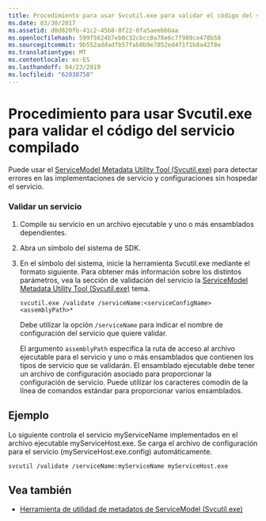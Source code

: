 ```yaml
---
title: Procedimiento para usar Svcutil.exe para validar el código del servicio compilado
ms.date: 03/30/2017
ms.assetid: d0d820fb-41c2-45b8-8f22-0fa5aeebbbaa
ms.openlocfilehash: 599f5624b7eb0c32cbcc0a78e6c7f989ce470b58
ms.sourcegitcommit: 9b552addadfb57fab0b9e7852ed4f1f1b8a42f8e
ms.translationtype: MT
ms.contentlocale: es-ES
ms.lasthandoff: 04/23/2019
ms.locfileid: "62038758"
---
```

# <a name="how-to-use-svcutilexe-to-validate-compiled-service-code"></a>Procedimiento para usar Svcutil.exe para validar el código del servicio compilado
Puede usar el [ServiceModel Metadata Utility Tool (Svcutil.exe)](../../../../docs/framework/wcf/servicemodel-metadata-utility-tool-svcutil-exe.md) para detectar errores en las implementaciones de servicio y configuraciones sin hospedar el servicio.  
  
### <a name="to-validate-a-service"></a>Validar un servicio  
  
1. Compile su servicio en un archivo ejecutable y uno o más ensamblados dependientes.  
  
2. Abra un símbolo del sistema de SDK.  
  
3. En el símbolo del sistema, inicie la herramienta Svcutil.exe mediante el formato siguiente. Para obtener más información sobre los distintos parámetros, vea la sección de validación del servicio la [ServiceModel Metadata Utility Tool (Svcutil.exe)](../../../../docs/framework/wcf/servicemodel-metadata-utility-tool-svcutil-exe.md) tema.  
  
    ```  
    svcutil.exe /validate /serviceName:<serviceConfigName>  <assemblyPath>*  
    ```  
  
     Debe utilizar la opción `/serviceName` para indicar el nombre de configuración del servicio que quiere validar.  
  
     El argumento `assemblyPath` especifica la ruta de acceso al archivo ejecutable para el servicio y uno o más ensamblados que contienen los tipos de servicio que se validarán. El ensamblado ejecutable debe tener un archivo de configuración asociado para proporcionar la configuración de servicio. Puede utilizar los caracteres comodín de la línea de comandos estándar para proporcionar varios ensamblados.  
  
## <a name="example"></a>Ejemplo  
 Lo siguiente controla el servicio myServiceName implementados en el archivo ejecutable myServiceHost.exe.  Se carga el archivo de configuración para el servicio (myServiceHost.exe.config) automáticamente.  
  
```  
svcutil /validate /serviceName:myServiceName myServiceHost.exe  
```  
  
## <a name="see-also"></a>Vea también

- [Herramienta de utilidad de metadatos de ServiceModel (Svcutil.exe)](../../../../docs/framework/wcf/servicemodel-metadata-utility-tool-svcutil-exe.md)
